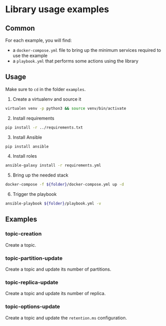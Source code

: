 # Library usage examples
## Common
For each example, you will find:
* a `docker-compose.yml` file to bring up the minimum services required to use the example
* a `playbook.yml` that performs some actions using the library

## Usage
Make sure to `cd` in the folder `examples`.
1. Create a virtualenv and source it
```bash
virtualen venv -p python3 && source venv/bin/activate
```
2. Install requirements
```bash
pip install -r ../requirements.txt
```
3. Install Ansible
```bash
pip install ansible
```
4. Install roles
```bash
ansible-galaxy install -r requirements.yml
```
5. Bring up the needed stack
```bash
docker-compose -f ${folder}/docker-compose.yml up -d
```
6. Trigger the playbook
```bash
ansible-playbook ${folder}/playbook.yml -v
```
## Examples
### topic-creation
Create a topic.

### topic-partition-update
Create a topic and update its number of partitions.

### topic-replica-update
Create a topic and update its number of replica.

### topic-options-update
Create a topic and update the `retention.ms` configuration.
